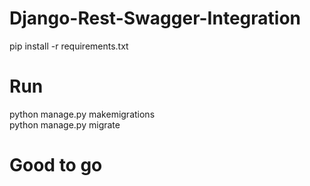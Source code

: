 # Django-Rest-Swagger-Integration

pip install -r requirements.txt

# Run
python manage.py makemigrations<br/>
python manage.py migrate

# Good to go
